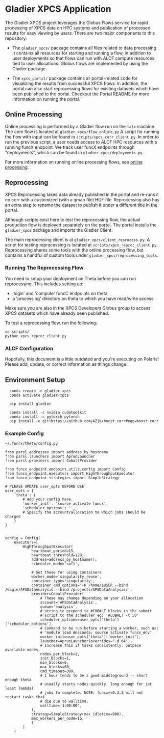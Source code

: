# Gladier XPCS Application

The Gladier XPCS project leverages the Globus Flows service for rapid processing of XPCS data
on HPC systems and publication of processed results for easy viewing by users. There are 
two major components to this repository:

* The ``gladier_xpcs/`` package contains all files related to data processing. It contains all resources for starting and running a flow, in addition to user deployments so that flows can run with ALCF compute resources tied to user allocations. Globus flows are implemented by using the Gladier package.

* The ``xpcs_portal/`` package contains all portal-related code for visualizing the results from successful XPCS flows. In addition, the portal can also start
reprocessing flows for existing datasets which have been published to the portal. Checkout the [Portal README](./xpcs_portal/README.md) for more information on running the portal.


## Online Processing

Online processing is performed by a Gladier flow run on the `talc` machine. The core 
flow is located at `gladier_xpcs/flow_online.py` A script for running the flow with
input can be found in `scripts/xpcs_corr_client.py`. In order to run the previous
script, a user needs access to ALCF HPC resources with a running funcX endpoint.
We track user funcX endpoints through "deployments", which can be found in
`gladier_xpcs/deployments.py`. 

For more information on running online processing flows, see [online processing](./scripts/online-processing.md).


## Reprocessing

XPCS Reprocessing takes data already published in the portal and re-runs it on corr with
a customized (with a qmap file) HDF file. Reprocessing also has an extra step to rename
the dataset to publish it under a different title in the portal. 

Although scripts exist here to test the reprocessing flow, the actual production flow is
deployed separately on the portal. The portal installs the `gladier_xpcs` package and
imports the Gladier Client.

The main reprocessing client is at `gladier_xpcs/client_reprocess.py`. A script for 
testing reprocessing is located at `scripts/xpcs_reproc_client.py`. Reprocessing
shares some tools with the online processing flow, but contains a handful of custom
tools under `gladier_xpcs/reprocessing_tools`.

### Running The Reprocessing Flow

You need to setup your deployment on Theta before you can run reprocessing. This includes
setting up:

* 'login' and 'compute' funcC endpoints on theta
* a 'processing' directory on theta to which you have read/write access

Make sure you are also in the XPCS Developers Globus group to access XPCS datasets which
have already been published.

To test a reprocessing flow, run the following:

```
cd scripts/
python xpcs_reproc_client.py
```

### ALCF Configuration

Hopefully, this document is a little outdated and you're executing on Polaris!
Please add, update, or correct information as things change. 

## Environment Setup

```
  conda create -n gladier-xpcs
  conda activate gladier-xpcs

  pip install gladier

  conda install -c nvidia cudatoolkit
  conda install -c pytorch pytorch
  pip install -e git+https://github.com/AZjk/boost_corr#egg=boost_corr
```

### Example Config

```
~/.funcx/theta/config.py

from parsl.addresses import address_by_hostname
from parsl.launchers import AprunLauncher
from parsl.providers import CobaltProvider

from funcx_endpoint.endpoint.utils.config import Config
from funcx_endpoint.executors import HighThroughputExecutor
from funcx_endpoint.strategies import SimpleStrategy

# PLEASE UPDATE user_opts BEFORE USE
user_opts = {
    'theta': {
        # Add your config here.
        'worker_init': 'source activate funcx',
        'scheduler_options': '',
        # Specify the account/allocation to which jobs should be charged
    }
}


config = Config(
    executors=[
        HighThroughputExecutor(
            heartbeat_period=15,
            heartbeat_threshold=120,
            address=address_by_hostname(),
            scheduler_mode='soft',

            # Set these for using containers
            worker_mode='singularity_reuse',
            container_type='singularity',
            container_cmd_options='-H /home/$USER --bind /eagle/APSDataAnalysis --bind /projects/APSDataAnalysis/',
            provider=CobaltProvider(
                # These may change depending on your allocation
                account='APSDataAnalysis',
                queue='analysis',
                # string to prepend to #COBALT blocks in the submit
                # script to the scheduler eg: '#COBALT -t 50'
                scheduler_options=user_opts['theta']['scheduler_options'],
                # Command to be run before starting a worker, such as:
                # 'module load Anaconda; source activate funcx_env'.
                worker_init=user_opts['theta']['worker_init'],
                launcher=AprunLauncher(overrides="-d 64"),
                # Increase this if tasks consistently. outpace available nodes. 
                nodes_per_block=2,
                init_blocks=1,
                min_blocks=0,
                max_blocks=60,
                cmd_timeout=300,
                # 1 hour tends to be a good middleground -- short enough theta
                # usually starts nodes quickly, long enough for (at least lambda)
                # jobs to complete. NOTE: funcx==0.3.3 will not restart tasks that
                # die due to walltime.
                walltime='1:00:00',
            ),
            strategy=SimpleStrategy(max_idletime=900),
            max_workers_per_node=16,
            )
        ]
    )
```
